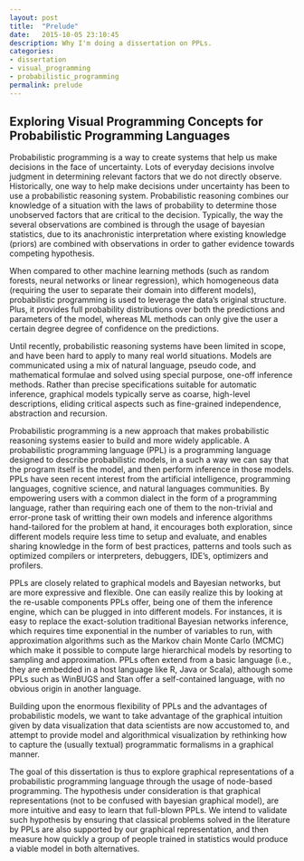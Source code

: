 ```yaml
---
layout: post
title:  "Prelude"
date:   2015-10-05 23:10:45
description: Why I'm doing a dissertation on PPLs.
categories:
- dissertation
- visual_programming
- probabilistic_programming
permalink: prelude
---
```


## Exploring Visual Programming Concepts for Probabilistic Programming Languages

Probabilistic programming is a way to create systems that help us make decisions in the face of uncertainty. Lots of everyday decisions involve judgment in determining relevant factors that we do not directly observe. Historically, one way to help make decisions under uncertainty has been to use a probabilistic reasoning system. Probabilistic reasoning combines our knowledge of a situation with the laws of probability to determine those unobserved factors that are critical to the decision. Typically, the way the several observations are combined is through the usage of bayesian statistics, due to its anachronistic interpretation where existing knowledge (priors) are combined with observations in order to gather evidence towards competing hypothesis.

When compared to other machine learning methods (such as random forests, neural networks or linear  regression),  which  homogeneous data (requiring the user to separate their domain into different models), probabilistic programming is used to leverage the data’s original structure. Plus, it provides full probability distributions over both the predictions and parameters of the model, whereas ML methods can only give the user a certain degree degree of confidence on the predictions.

Until recently, probabilistic reasoning systems have been limited in scope, and have been hard to apply to many real world situations. Models are communicated using a mix of natural language, pseudo code, and mathematical formulae and solved using special purpose, one-off inference methods. Rather than precise specifications suitable for automatic inference, graphical models typically serve as coarse, high-level descriptions, eliding critical aspects such as fine-grained independence, abstraction and recursion.

Probabilistic programming is a new approach that makes probabilistic reasoning systems easier to build and more widely applicable. A probabilistic programming language (PPL) is a programming language designed to describe probabilistic models, in a such a way we can say that the program itself is the model, and then perform inference in those models. PPLs have seen recent interest from the artificial intelligence, programming languages, cognitive science, and natural languages communities. By empowering users with a common dialect in the form of a programming language, rather than requiring each one of them to the non-trivial and error-prone task of writting their own models and inference algorithms hand-tailored for the problem at hand, it encourages both exploration, since different models require less time to setup and evaluate, and enables sharing knowledge in the form of best practices, patterns and tools such as optimized compilers or interpreters, debuggers, IDE’s, optimizers and profilers.

PPLs are closely related to graphical models and Bayesian networks, but are more expressive and flexible. One can easily realize this by looking at the re-usable components PPLs offer, being one of them the inference engine, which can be plugged in into different models. For instances, it is easy to replace the exact-solution traditional Bayesian networks inference, which requires time exponential in the number of variables to run, with approximation algorithms such as the Markov chain Monte Carlo (MCMC) which make it possible to compute large hierarchical models by resorting to sampling and approximation.
PPLs often extend from a basic language (i.e., they are embedded in a host language like R, Java or Scala), although some PPLs such as WinBUGS and Stan offer a self-contained language, with no obvious origin in another language.

Building upon the enormous flexibility of PPLs and the advantages of probabilistic models, we want to take advantage of the graphical intuition given by data visualization that data scientists are now accustomed to, and attempt to provide model and algorithmical visualization by rethinking how to capture the (usually textual) programmatic formalisms in a graphical manner.

The goal of this dissertation is thus to explore graphical representations of a probabilistic programming language through the usage of node-based programming. The hypothesis under consideration is that graphical representations (not to be confused with bayesian graphical model), are more intuitive and easy to learn that full-blown PPLs. We intend to validate such hypothesis by ensuring that classical problems solved in the literature by PPLs are also supported by our graphical representation, and then measure how quickly a group of people trained in statistics would produce a viable model in both alternatives.
